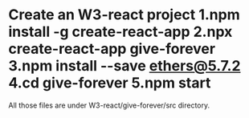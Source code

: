 Create an W3-react project
 1.npm install -g create-react-app
 2.npx create-react-app give-forever
 3.npm install --save ethers@5.7.2                      
 4.cd give-forever
 5.npm start
==============================================================
All those files are under W3-react/give-forever/src directory.
